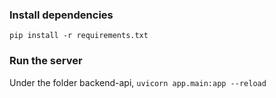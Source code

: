 ### Install dependencies
`pip install -r requirements.txt`

### Run the server
Under the folder backend-api, `uvicorn app.main:app --reload`